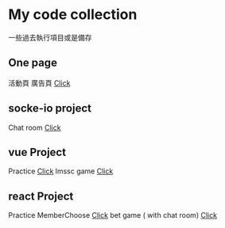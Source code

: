 # My code collection

一些過去執行項目或是備存



## One page
活動頁 廣告頁
[Click](https://kenyeh.github.io/collection/components)



## socke-io project
Chat room [Click](https://kenyeh.github.io/collection/project/ChatRoom(socketio))


## vue Project
Practice [Click](https://kenyeh.github.io/project/vue/vue-practice)
lmssc game [Click](https://kenyeh.github.io/project/vue/vue-lmssc)


## react Project 
Practice MemberChoose [Click](https://kenyeh.github.io/collection/project/react/MemberChoose)
bet game ( with chat room) [Click](https://kenyeh.github.io/collection/project/react/bet/demo)
